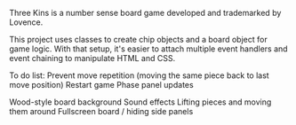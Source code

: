Three Kins is a number sense board game developed and trademarked by Lovence.

This project uses classes to create chip objects and a board object for game logic. With that setup, it's easier to attach multiple event handlers and event chaining to manipulate HTML and CSS.

To do list:
Prevent move repetition (moving the same piece back to last move position)
Restart game
Phase panel updates

Wood-style board background
Sound effects
Lifting pieces and moving them around
Fullscreen board / hiding side panels